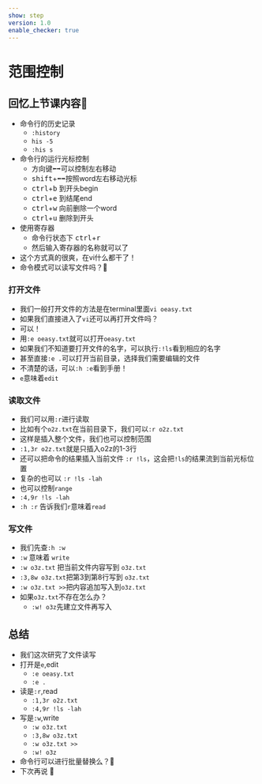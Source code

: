 ```yaml
---
show: step
version: 1.0
enable_checker: true
---
```


# 范围控制

## 回忆上节课内容🤔

- 命令行的历史记录
	- `:history`
	- `his -5`
	- `:his s`
- 命令行的运行光标控制
	- 方向键<kbd>⬅️️</kbd><kbd>➡️️️</kbd>可以控制左右移动
	- <kbd>shift</kbd>+<kbd>⬅️️</kbd><kbd>➡️️️</kbd>按照word左右移动光标
	- <kbd>ctrl</kbd>+<kbd>b</kbd> 到开头begin
	- <kbd>ctrl</kbd>+<kbd>e</kbd> 到结尾end
	- <kbd>ctrl</kbd>+<kbd>w</kbd> 向前删除一个word
	- <kbd>ctrl</kbd>+<kbd>u</kbd> 删除到开头
- 使用寄存器
	- 命令行状态下 <kbd>ctrl</kbd>+<kbd>r</kbd>
	- 然后输入寄存器的名称就可以了
- 这个方式真的很爽，在vi什么都干了！
- 命令模式可以读写文件吗？🤔

### 打开文件

- 我们一般打开文件的方法是在terminal里面`vi oeasy.txt`
- 如果我们直接进入了`vi`还可以再打开文件吗？
- 可以！
- 用`:e oeasy.txt`就可以打开`oeasy.txt`
- 如果我们不知道要打开文件的名字，可以执行`:!ls`看到相应的名字
- 甚至直接`:e .`可以打开当前目录，选择我们需要编辑的文件
- 不清楚的话，可以`:h :e`看到手册！
- `e`意味着`edit`


### 读取文件

- 我们可以用`:r`进行读取
- 比如有个`o2z.txt`在当前目录下，我们可以`:r o2z.txt`
- 这样是插入整个文件，我们也可以控制范围
- `:1,3r o2z.txt`就是只插入o2z的1-3行
- 还可以把命令的结果插入当前文件 `:r !ls`，这会把`!ls`的结果流到当前光标位置
- 复杂的也可以 `:r !ls -lah`
- 也可以控制`range`
- `:4,9r !ls -lah`
- `:h :r` 告诉我们`r`意味着`read`

### 写文件

- 我们先查`:h :w` 
- `:w` 意味着 `write`
- `:w o3z.txt` 把当前文件内容写到 `o3z.txt`
- `:3,8w o3z.txt`把第3到第8行写到 `o3z.txt`
- `:w o3z.txt >>`把内容追加写入到`o3z.txt`
- 如果`o3z.txt`不存在怎么办？
	- `:w! o3z`先建立文件再写入

## 总结
- 我们这次研究了文件读写
- 打开是`e`,edit
	- `:e oeasy.txt`
	- `:e .`
- 读是`:r`,read
	- `:1,3r o2z.txt`
	- `:4,9r !ls -lah`
- 写是`:w`,write
	- `:w o3z.txt` 
	- `:3,8w o3z.txt` 
	- `:w o3z.txt >>`
	- `:w! o3z`
- 命令行可以进行批量替换么？🤔
- 下次再说 👋






